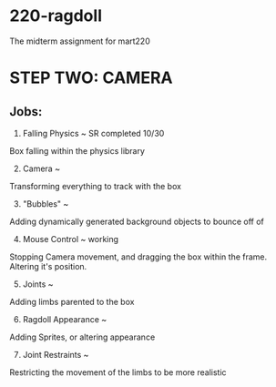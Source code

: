 # 220-ragdoll

The midterm assignment for mart220


# STEP TWO: CAMERA


## Jobs:

1)  Falling Physics     ~ SR completed 10/30


  Box falling within the physics library

2)  Camera        ~


  Transforming everything to track with the box

3)  "Bubbles"     ~


  Adding dynamically generated background objects to bounce off of

4)  Mouse Control     ~   working


  Stopping Camera movement, and dragging the box within the frame. Altering it's position.

5)  Joints       ~


  Adding limbs parented to the box

6)  Ragdoll Appearance    ~


  Adding Sprites, or altering appearance

7)  Joint Restraints    ~


  Restricting the movement of the limbs to be more realistic
